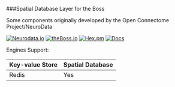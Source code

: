 ###Spatial Database Layer for the Boss 

Some components originally developed by the Open Connectome Project/NeuroData  

[![Neurodata.io](https://img.shields.io/badge/Visit-neurodata.io-ff69b4.svg)](http://neurodata.io/)
[![theBoss.io](https://img.shields.io/badge/visit-theBoss.io-blue.svg)](http://theBoss.io/)
[![Hex.pm](https://img.shields.io/hexpm/l/plug.svg)](http://www.apache.org/licenses/LICENSE-2.0.html)
[![Docs](https://img.shields.io/badge/Docs-latest-brightgreen.svg)](http://docs.theboss.io/v0.3)

Engines Support:

| Key-value Store   | Spatial Database  
| ----------------- | -----------------      
| Redis             | Yes               
         
